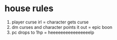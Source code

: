 # house rules
1. player curse irl = character gets curse
2. dm curses and character points it out = epic boon
3. pc drops to 1hp = heeeeeeeeeeeeeeeelp
